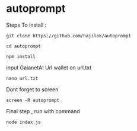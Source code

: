 ﻿# autoprompt

Steps To install : 
```
git clone https://github.com/hajilok/autoprompt
```
```
cd autoprompt
```
```
npm install
```
input GaianetAI Url wallet on url.txt

```
nano url.txt
```
Dont forget to screen 
```
screen -R autoprompt
```

Final step , run with command 
```
node index.js
```
